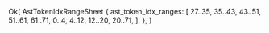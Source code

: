 Ok(
    AstTokenIdxRangeSheet {
        ast_token_idx_ranges: [
            27..35,
            35..43,
            43..51,
            51..61,
            61..71,
            0..4,
            4..12,
            12..20,
            20..71,
        ],
    },
)